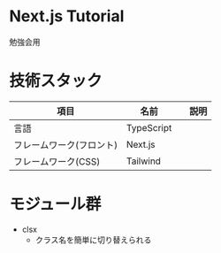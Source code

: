 # Next.js Tutorial
勉強会用

# 技術スタック
| 項目| 名前 |　説明 |
| ---- | ---- |---- |
| 言語 | TypeScript ||
| フレームワーク(フロント) |  Next.js | |
| フレームワーク(CSS) | Tailwind ||

# モジュール群
- clsx
  - クラス名を簡単に切り替えられる